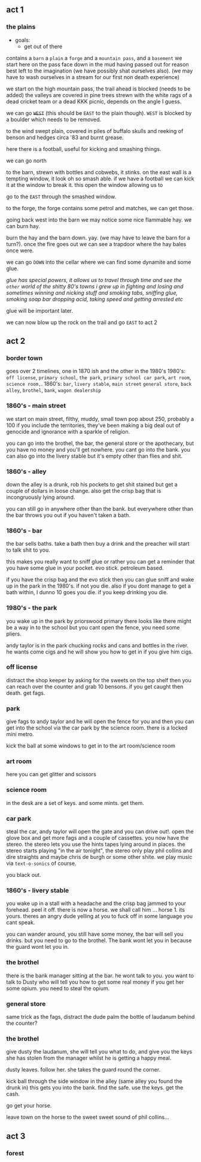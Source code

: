 ## act 1
### the plains

* goals:
	* get out of there

contains a `barn` a `plain` a `forge` and a `mountain pass`, and a `basement` we start here on the pass face down in the mud having passed out for reason best left to the imagination (we have possibly shat ourselves also). (we may have to wash ourselves in a stream for our first non death experience)

we start on the high mountain pass, the trail ahead is blocked (needs to be added) the valleys are covered in pine trees strewn with the white rags of a dead cricket team or a dead KKK picnic, depends on the angle I guess.

we can go ~~`WEST`~~ (this should be `EAST` to the plain though). `WEST` is blocked by a boulder which needs to be removed.

to the wind swept plain, covered in piles of buffalo skulls and reeking of benson and hedges circa '83 and burnt grease.

here there is a football, useful for kicking and smashing things.

we can go north

to the barn, strewn with bottles and cobwebs, it stinks. on the east wall is a tempting window, it look oh so smash able. if we have a football we can kick it at the window to break it. this open the window allowing us to 

go to the `EAST` through the smashed window.

to the forge, the forge contains some petrol and matches, we can get those.

going back west into the barn we may notice some nice flammable hay. we can burn hay.

burn the hay and the barn down. yay. (we may have to leave the barn for a turn?).
once the fire goes out we can see a trapdoor where the hay bales once were.

we can go `DOWN` into the cellar where we can find some dynamite and some glue.

*glue has special powers, it allows us to travel through time and see the `other` world of the shitty 80's towns i grew up in fighting and losing and sometimes winning and nicking stuff and smoking tabs, sniffing glue, smoking soap bar dropping acid, taking speed and getting arrested etc*

glue will be important later.

we can now blow up the rock on the trail and go `EAST` to act 2

## act 2
### border town

goes over 2 timelines, one in 1870 ish and the other in the 1980's
1980's:
`off license`, `primary school`, `the park`, `primary school car park`, `art room`, `science room,`.
1860's:
`bar`, `livery stable`, `main street` `general store`, `back alley`, `brothel`, `bank`, `wagon dealership`

### 1860's - main street
we start on main street, filthy, muddy, small town pop about 250, probably a 100 if you include the territories, they've been making a big deal out of genocide and ignorance with a sparkle of religion.

you can go into the brothel, the bar, the general store or the apothecary, but you have no money and you'll get nowhere. you cant go into the bank. you can also go into the livery stable but it's empty other than flies and shit.

### 1860's - alley
down the alley is a drunk, rob his pockets to get shit stained but get a couple of dollars in loose change. also get the crisp bag that is incongruously lying around.

you can still go in anywhere other than the bank. but everywhere other than the bar throws you out if you haven't taken a bath.

### 1860's - bar
the bar sells baths. take a bath then buy a drink and the preacher will start to talk shit to you. 

this makes you really want to sniff glue or rather you can get a reminder that you have some glue in your pocket. evo stick. petroleum based.

if you have the crisp bag and the evo stick then you can glue sniff and wake up in the park in the 1980's. if not you die. also if you dont manage to get a bath within, I dunno 10 goes you die. if you keep drinking you die.

### 1980's - the park

you wake up in the park by priorswood primary there looks like there might be a way in to the school but you cant open the fence, you need some pliers.

andy taylor is in the park chucking rocks and cans and bottles in the river. he wants come cigs and he will show you how to get in if you give him cigs.

### off license

distract the shop keeper by asking for the sweets on the top shelf then you can reach over the counter and grab 10 bensons. if you get caught then death.
get fags.

### park
give fags to andy taylor and he will open the fence for you and then you can get into the school via the car park by the science room. there is a locked mini metro. 

kick the ball at some windows to get in to the art room/science room

### art room
here you can get glitter and scissors

### science room
in the desk are a set of keys. and some mints. get them.

### car park

steal the car, andy taylor will open the gate and you can drive out!. open the glove box and get more fags and a couple of cassettes. you now have the stereo. the stereo lets you use the hints tapes lying around in places. the stereo starts playing "in the air tonight", the stereo only play phil collins and dire straights and maybe chris de burgh or some other shite. we play music via `text-o-sonics` of course.

you black out.

### 1860's - livery stable

you wake up in a stall with a headache and the crisp bag jammed to your forehead. peel it off. there is now a horse. we shall call him ... horse 1. its yours. theres an angry dude yelling at you to fuck off in some language you cant speak. 

you can wander around, you still have some money, the bar will sell you drinks. but you need to go to the brothel. The bank wont let you in because the guard wont let you in.

### the brothel
there is the bank manager sitting at the bar. he wont talk to you.
you want to talk to Dusty who will tell you how to get some real money if you get her some opium. you need to steal the opium.

### general store

same trick as the fags, distract the dude palm the bottle of laudanum behind the counter?

### the brothel

give dusty the laudanum, she will tell you what to do, and give you the keys she has stolen from the manager whilst he is getting a happy meal.

dusty leaves. follow her. she takes the guard round the corner.

kick ball through the side window in the alley (same alley you found the drunk in) this gets you into the bank. find the safe. use the keys. get the cash.

go get your horse.

leave town on the horse to the sweet sweet sound of phil collins...

## act 3
### forest 
 
